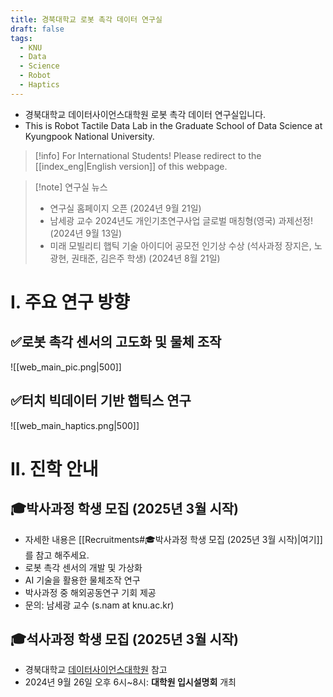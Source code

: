 ```yaml
---
title: 경북대학교 로봇 촉각 데이터 연구실
draft: false
tags:
  - KNU
  - Data
  - Science
  - Robot
  - Haptics
---
```

- 경북대학교 데이터사이언스대학원 로봇 촉각 데이터 연구실입니다.
- This is Robot Tactile Data Lab in the Graduate School of Data Science at Kyungpook National University.

> [!info] For International Students!
> Please redirect to the [[index_eng|English version]] of this webpage.

> [!note] 연구실 뉴스
> - 연구실 홈페이지 오픈 (2024년 9월 21일)
> - 남세광 교수 2024년도 개인기초연구사업 글로벌 매칭형(영국) 과제선정! (2024년 9월 13일)
> - 미래 모빌리티 햅틱 기술 아이디어 공모전 인기상 수상 (석사과정 장지은, 노광현, 권태준, 김은주 학생) (2024년 8월 21일)

# I. 주요 연구 방향

## ✅로봇 촉각 센서의 고도화 및 물체 조작
![[web_main_pic.png|500]]
## ✅터치 빅데이터 기반 햅틱스 연구
![[web_main_haptics.png|500]]

# II. 진학 안내

## 🎓박사과정 학생 모집 (2025년 3월 시작)
- 자세한 내용은 [[Recruitments#🎓박사과정 학생 모집 (2025년 3월 시작)|여기]]를 참고 해주세요.
- 로봇 촉각 센서의 개발 및 가상화
- AI 기술을 활용한 물체조작 연구
- 박사과정 중 해외공동연구 기회 제공
- 문의: 남세광 교수 (s.nam at knu.ac.kr)

## 🎓석사과정 학생 모집 (2025년 3월 시작)
- 경북대학교 [데이터사이언스대학원](https://data.knu.ac.kr/) 참고
- 2024년 9월 26일 오후 6시~8시: **대학원 입시설명회** 개최